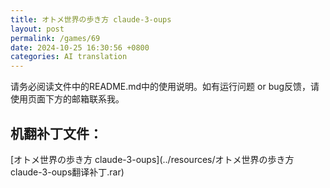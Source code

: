 ```yaml
---
title: オトメ世界の歩き方 claude-3-oups
layout: post
permalink: /games/69
date: 2024-10-25 16:30:56 +0800
categories: AI translation
---
```



请务必阅读文件中的README.md中的使用说明。如有运行问题 or bug反馈，请使用页面下方的邮箱联系我。

## 机翻补丁文件：

[オトメ世界の歩き方 claude-3-oups](../resources/オトメ世界の歩き方 claude-3-oups翻译补丁.rar)

 

